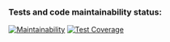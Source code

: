 ### Tests and code maintainability status:
[![Maintainability](https://api.codeclimate.com/v1/badges/d459e1b43dcaa067e0a5/maintainability)](https://codeclimate.com/github/g0lubenk0/java-project-71/maintainability)  [![Test Coverage](https://api.codeclimate.com/v1/badges/d459e1b43dcaa067e0a5/test_coverage)](https://codeclimate.com/github/g0lubenk0/java-project-71/test_coverage)
